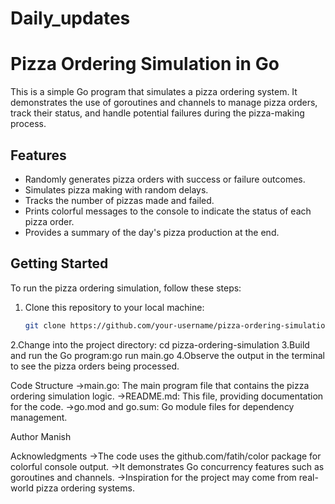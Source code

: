 # Daily_updates
# Pizza Ordering Simulation in Go

This is a simple Go program that simulates a pizza ordering system. It demonstrates the use of goroutines and channels to manage pizza orders, track their status, and handle potential failures during the pizza-making process.

## Features

- Randomly generates pizza orders with success or failure outcomes.
- Simulates pizza making with random delays.
- Tracks the number of pizzas made and failed.
- Prints colorful messages to the console to indicate the status of each pizza order.
- Provides a summary of the day's pizza production at the end.

## Getting Started

To run the pizza ordering simulation, follow these steps:

1. Clone this repository to your local machine:

   ```bash
   git clone https://github.com/your-username/pizza-ordering-simulation.git
2.Change into the project directory: cd pizza-ordering-simulation
3.Build and run the Go program:go run main.go
4.Observe the output in the terminal to see the pizza orders being processed.

Code Structure
->main.go: The main program file that contains the pizza ordering simulation logic.
->README.md: This file, providing documentation for the code.
->go.mod and go.sum: Go module files for dependency management.

Author
Manish

Acknowledgments
->The code uses the github.com/fatih/color package for colorful console output.
->It demonstrates Go concurrency features such as goroutines and channels.
->Inspiration for the project may come from real-world pizza ordering systems.

